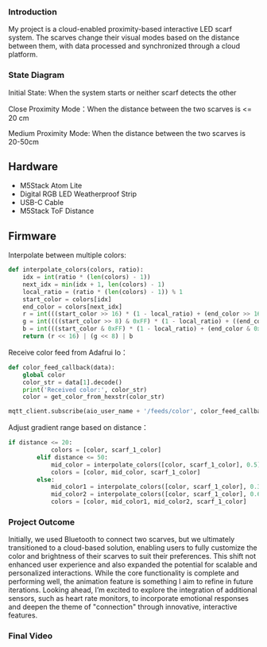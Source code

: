 ### Introduction

My project is a cloud-enabled proximity-based interactive LED scarf system. The scarves change their visual modes based on the distance between them, with data processed and synchronized through a cloud platform.

### State Diagram

Initial State: When the system starts or neither scarf detects the other

Close Proximity Mode：When the distance between the two scarves is <= 20 cm

Medium Proximity Mode: When the distance between the two scarves is 20-50cm


## Hardware

* M5Stack Atom Lite  
* Digital RGB LED Weatherproof Strip
* USB-C Cable
* M5Stack ToF Distance

## Firmware

Interpolate between multiple colors:
``` Python  
def interpolate_colors(colors, ratio):
    idx = int(ratio * (len(colors) - 1))
    next_idx = min(idx + 1, len(colors) - 1)
    local_ratio = (ratio * (len(colors) - 1)) % 1
    start_color = colors[idx]
    end_color = colors[next_idx]
    r = int(((start_color >> 16) * (1 - local_ratio) + (end_color >> 16) * local_ratio))
    g = int((((start_color >> 8) & 0xFF) * (1 - local_ratio) + ((end_color >> 8) & 0xFF) * local_ratio))
    b = int(((start_color & 0xFF) * (1 - local_ratio) + (end_color & 0xFF) * local_ratio))
    return (r << 16) | (g << 8) | b
```

Receive color feed from Adafrui Io：
``` Python  
def color_feed_callback(data):
    global color
    color_str = data[1].decode()
    print('Received color:', color_str)
    color = get_color_from_hexstr(color_str)

mqtt_client.subscribe(aio_user_name + '/feeds/color', color_feed_callback)
```

Adjust gradient range based on distance：
``` Python  
if distance <= 20:
            colors = [color, scarf_1_color]
        elif distance <= 50:
            mid_color = interpolate_colors([color, scarf_1_color], 0.5)
            colors = [color, mid_color, scarf_1_color]
        else:
            mid_color1 = interpolate_colors([color, scarf_1_color], 0.33)
            mid_color2 = interpolate_colors([color, scarf_1_color], 0.66)
            colors = [color, mid_color1, mid_color2, scarf_1_color]
```


### Project Outcome

Initially, we used Bluetooth to connect two scarves, but we ultimately transitioned to a cloud-based solution, enabling users to fully customize the color and brightness of their scarves to suit their preferences. This shift not enhanced user experience and also expanded the potential for scalable and personalized interactions. While the core functionality is complete and performing well, the animation feature is something I aim to refine in future iterations. Looking ahead, I’m excited to explore the integration of additional sensors, such as heart rate monitors, to incorporate emotional responses and deepen the theme of "connection" through innovative, interactive features.

### Final Video
